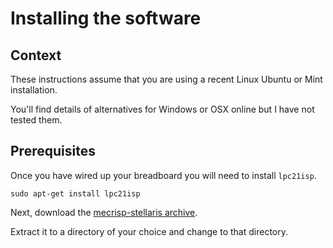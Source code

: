 # Installing the software

## Context

These instructions assume that you are using a recent Linux Ubuntu or Mint installation.
 
You'll find details of alternatives for Windows or OSX online but I have not tested them.

## Prerequisites

Once you have wired up your breadboard you will need to install `lpc21isp`.


    sudo apt-get install lpc21isp

Next, download the [mecrisp-stellaris archive]().

Extract it to a directory of your choice and change to that directory.